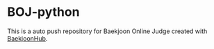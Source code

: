 # BOJ-python
This is a auto push repository for Baekjoon Online Judge created with [BaekjoonHub](https://github.com/BaekjoonHub/BaekjoonHub).
